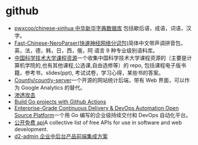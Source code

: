 # github

- [pwxcoo/chinese-xinhua 中华新华字典数据库](https://github.com/pwxcoo/chinese-xinhua) 包括歇后语，成语，词语，汉字。
- [Fast-Chinese-NeroParser(快速神经网络分词包)](https://github.com/yaoguangluo/NeroParser)简体中文带声调拼音包，英，法，德，韩，日，西，俄，阿 语言 9 种专业级别语料库。
- [中国科学技术大学课程资源](https://github.com/mbinary/USTC-CS-Courses-Resource)一个收集中国科学技术大学课程资源的（主要是计算机学院的,也有其他课程,公选课,自由选修等）的 repo, 包括课程电子版书籍，参考书，slides(ppt), 考试试卷，学习心得，某些书的答案。
- [Countly/countly-server](https://github.com/Countly/countly-server)一个开源的网站统计后端，带有 Web 界面，可以作为 Google Analytics 的替代。
- [渗透攻击](https://github.com/Micropoor/Micro8)
- [Build Go projects with Github Actions](https://sosedoff.com/2019/02/12/go-github-actions.html)
- [Enterprise-Grade Continuous Delivery & DevOps Automation Open Source Platform](https://github.com/ovh/cds)一个用 Go 编写的企业级持续交付和 DevOps 自动化平台。
- [公开免费 api](https://github.com/toddmotto/public-apis)A collective list of free APIs for use in software and web development.
- [d2-admin 企业中后台产品前端集成方案](https://github.com/d2-projects/d2-admin)
